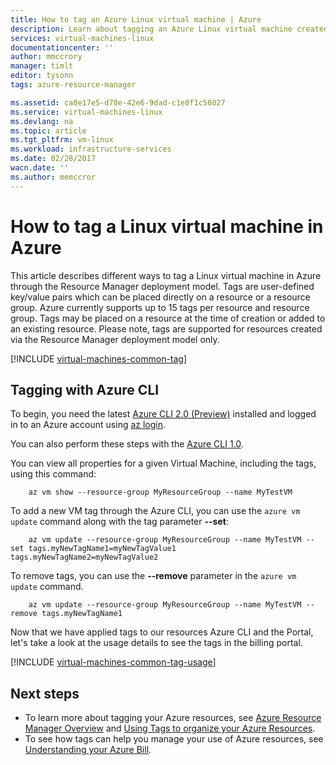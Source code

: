 ```yaml
---
title: How to tag an Azure Linux virtual machine | Azure
description: Learn about tagging an Azure Linux virtual machine created in Azure using the Resource Manager deployment model.
services: virtual-machines-linux
documentationcenter: ''
author: mmccrory
manager: timlt
editor: tysonn
tags: azure-resource-manager

ms.assetid: ca0e17e5-d78e-42e6-9dad-c1e8f1c58027
ms.service: virtual-machines-linux
ms.devlang: na
ms.topic: article
ms.tgt_pltfrm: vm-linux
ms.workload: infrastructure-services
ms.date: 02/28/2017
wacn.date: ''
ms.author: memccror
---
```


# How to tag a Linux virtual machine in Azure
This article describes different ways to tag a Linux virtual machine in Azure through the Resource Manager deployment model. Tags are user-defined key/value pairs which can be placed directly on a resource or a resource group. Azure currently supports up to 15 tags per resource and resource group. Tags may be placed on a resource at the time of creation or added to an existing resource. Please note, tags are supported for resources created via the Resource Manager deployment model only.

[!INCLUDE [virtual-machines-common-tag](../../includes/virtual-machines-common-tag.md)]

## Tagging with Azure CLI
To begin, you need the latest [Azure CLI 2.0 (Preview)](https://docs.microsoft.com/cli/azure/install-az-cli2) installed and logged in to an Azure account using [az login](https://docs.microsoft.com/cli/azure/#login).

You can also perform these steps with the [Azure CLI 1.0](./virtual-machines-linux-tag-nodejs.md).

You can view all properties for a given Virtual Machine, including the tags, using this command:

```
    az vm show --resource-group MyResourceGroup --name MyTestVM
```

To add a new VM tag through the Azure CLI, you can use the `azure vm update` command along with the tag parameter **--set**:

```
    az vm update --resource-group MyResourceGroup --name MyTestVM --set tags.myNewTagName1=myNewTagValue1 tags.myNewTagName2=myNewTagValue2
```

To remove tags, you can use the **--remove** parameter in the `azure vm update` command.

```
    az vm update --resource-group MyResourceGroup --name MyTestVM --remove tags.myNewTagName1
```

Now that we have applied tags to our resources Azure CLI and the Portal, let's take a look at the usage details to see the tags in the billing portal.

[!INCLUDE [virtual-machines-common-tag-usage](../../includes/virtual-machines-common-tag-usage.md)]

## Next steps
* To learn more about tagging your Azure resources, see [Azure Resource Manager Overview][Azure Resource Manager Overview] and [Using Tags to organize your Azure Resources][Using Tags to organize your Azure Resources].
* To see how tags can help you manage your use of Azure resources, see [Understanding your Azure Bill][Understanding your Azure Bill].

[Azure CLI environment]: ../azure-resource-manager/xplat-cli-azure-resource-manager.md
[Azure Resource Manager Overview]: ../azure-resource-manager/resource-group-overview.md
[Using Tags to organize your Azure Resources]: ../azure-resource-manager/resource-group-using-tags.md
[Understanding your Azure Bill]: /documentation/articles/billing-understand-your-bill/